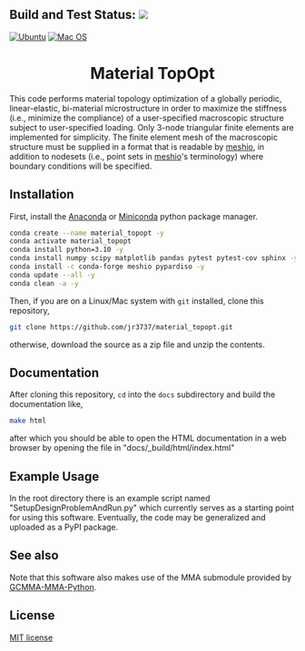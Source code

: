## Build and Test Status: ![](https://github.com/jr3737/material_topopt/actions/workflows/test.yml/badge.svg)
[![Ubuntu](https://img.shields.io/badge/Ubuntu-E95420?logo=ubuntu\&logoColor=white)](https://docs.github.com/en/actions/reference/workflow-syntax-for-github-actions#jobsjob_idruns-on)
[![Mac OS](https://img.shields.io/badge/mac%20os-000000?logo=macos\&logoColor=F0F0F0)](https://docs.github.com/en/actions/reference/workflow-syntax-for-github-actions#jobsjob_idruns-on)
<h1 align='center'>Material TopOpt</h1>

This code performs material topology optimization of a globally periodic, linear-elastic, bi-material microstructure in order to maximize the stiffness (i.e., minimize the compliance) of a user-specified macroscopic structure subject to user-specified loading. Only 3-node triangular finite elements are implemented for simplicity. The finite element mesh of the macroscopic structure must be supplied in a format that is readable by [meshio](https://github.com/nschloe/meshio), in addition to nodesets (i.e., point sets in [meshio](https://github.com/nschloe/meshio)'s terminology) where boundary conditions will be specified.

## Installation
First, install the [Anaconda](https://www.anaconda.com/products/distribution) or [Miniconda](https://docs.conda.io/en/latest/miniconda.html#latest-miniconda-installer-links) python package manager.
```bash
conda create --name material_topopt -y
conda activate material_topopt
conda install python=3.10 -y
conda install numpy scipy matplotlib pandas pytest pytest-cov sphinx -y
conda install -c conda-forge meshio pypardiso -y
conda update --all -y
conda clean -a -y
```

Then, if you are on a Linux/Mac system with `git` installed, clone this repository,
```bash
git clone https://github.com/jr3737/material_topopt.git
```
otherwise, download the source as a zip file and unzip the contents.

## Documentation
After cloning this repository, `cd` into the `docs` subdirectory and build the documentation like,
```bash
make html
```
after which you should be able to open the HTML documentation in a web browser by opening the file in "docs/_build/html/index.html"

## Example Usage
In the root directory there is an example script named "SetupDesignProblemAndRun.py" which currently serves as a starting point for using this software. Eventually, the code may be generalized and uploaded as a PyPI package.

## See also
Note that this software also makes use of the MMA submodule provided by [GCMMA-MMA-Python](https://github.com/arjendeetman/GCMMA-MMA-Python).

## License
[MIT license](LICENSE)
